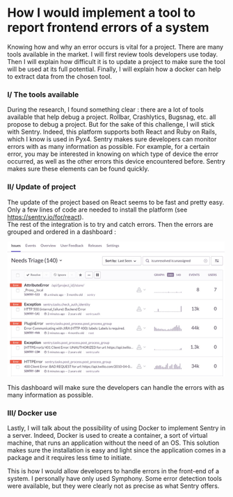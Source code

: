 #     How I would implement a tool to report frontend errors of a system

Knowing how and why an error occurs is vital for a project. There are many tools available in the market. I will first review tools developers use today. Then I will explain how difficult it is to update a project to make sure the tool will be used at its full potential. Finally, I will explain how a docker can help to extract data from the chosen tool.

### I/ The tools available
During the research, I found something clear : there are a lot of tools available that help debug a project. Rollbar, Crashlytics, Bugsnag, etc. all propose to debug a project. But for the sake of this challenge, I will stick with Sentry. Indeed, this platform supports both React and Ruby on Rails, which I know is used in Pyx4. 
Sentry makes sure developers can monitor errors with as many information as possible. For example, for a certain error, you may be interested in knowing on which type of device the error occurred, as well as the other errors this device encountered before. Sentry makes sure these elements can be found quickly.

### II/ Update of project
The update of the project based on React seems to be fast and pretty easy. Only a few lines of code are needed to install the platform (see https://sentry.io/for/react).   
The rest of the integration is to try and catch errors. Then the errors are grouped and ordered in a dashboard :  

<img src="dashboard.jpg" width="500"> 
  
This dashboard will make sure the developers can handle the errors with as many information as possible.  

### III/ Docker use 
Lastly, I will talk about the possibility of using Docker to implement Sentry in a server. Indeed, Docker is used to create a container, a sort of virtual machine, that runs an application without the need of an OS. This solution makes sure the installation is easy and light since the application comes in a package and it requires less time to initiate. 
  
This is how I would allow developers to handle errors in the front-end of a system. I personally have only used Symphony. Some error detection tools were available, but they were clearly not as precise as what Sentry offers.
